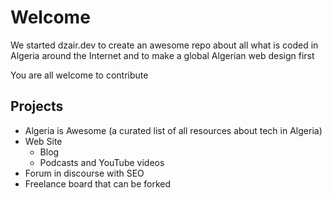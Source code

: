# Welcome

We started dzair.dev to create an awesome repo about all what is coded in Algeria around the Internet and to make a global Algerian web design first

You are all welcome to contribute

## Projects

* Algeria is Awesome (a curated list of all resources about tech in Algeria)
* Web Site
  - Blog
  - Podcasts and YouTube videos
* Forum in discourse with SEO
* Freelance board that can be forked
